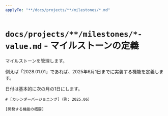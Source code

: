 ```yaml
---
applyTo: "**/docs/projects/**/milestones/*.md"
---
```


# `docs/projects/**/milestones/*-value.md` - マイルストーンの定義

マイルストーンを管理します。

例えば「2028.01.01」であれば、2025年6月1日までに実装する機能を定義します。

日付は基本的に次の月の1日にします。

```
# [カレンダーバージョニング]（例: 2025.06）

[開発する機能の概要]
```
